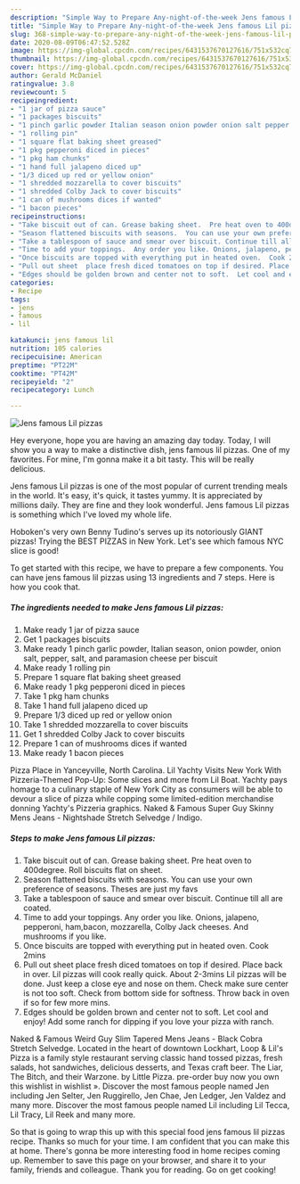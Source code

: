 ```yaml
---
description: "Simple Way to Prepare Any-night-of-the-week Jens famous Lil pizzas"
title: "Simple Way to Prepare Any-night-of-the-week Jens famous Lil pizzas"
slug: 368-simple-way-to-prepare-any-night-of-the-week-jens-famous-lil-pizzas
date: 2020-08-09T06:47:52.528Z
image: https://img-global.cpcdn.com/recipes/6431537670127616/751x532cq70/jens-famous-lil-pizzas-recipe-main-photo.jpg
thumbnail: https://img-global.cpcdn.com/recipes/6431537670127616/751x532cq70/jens-famous-lil-pizzas-recipe-main-photo.jpg
cover: https://img-global.cpcdn.com/recipes/6431537670127616/751x532cq70/jens-famous-lil-pizzas-recipe-main-photo.jpg
author: Gerald McDaniel
ratingvalue: 3.8
reviewcount: 5
recipeingredient:
- "1 jar of pizza sauce"
- "1 packages biscuits"
- "1 pinch garlic powder Italian season onion powder onion salt pepper salt and paramasion cheese  per biscuit"
- "1 rolling pin"
- "1 square flat baking sheet greased"
- "1 pkg pepperoni diced in pieces"
- "1 pkg ham chunks"
- "1 hand full jalapeno diced up"
- "1/3 diced up red or yellow onion"
- "1 shredded mozzarella to cover biscuits"
- "1 shredded Colby Jack to cover biscuits"
- "1 can of mushrooms dices if wanted"
- "1 bacon pieces"
recipeinstructions:
- "Take biscuit out of can. Grease baking sheet.  Pre heat oven to 400degree.  Roll biscuits flat on sheet."
- "Season flattened biscuits with seasons.  You can use your own preference of seasons.  Theses are just my favs"
- "Take a tablespoon of sauce and smear over biscuit. Continue till all are coated."
- "Time to add your toppings.  Any order you like. Onions, jalapeno, pepperoni, ham,bacon, mozzarella, Colby Jack cheeses. And mushrooms if you like."
- "Once biscuits are topped with everything put in heated oven.  Cook 2mins"
- "Pull out sheet  place fresh diced tomatoes on top if desired. Place back in over. Lil pizzas will cook really quick. About 2-3mins Lil pizzas will be done.  Just keep a close eye and nose on them.  Check make sure center is not too soft.  Check from bottom side for softness. Throw back in oven if so for few more mins."
- "Edges should be golden brown and center not to soft.  Let cool and enjoy!  Add some ranch for dipping if you love your pizza with ranch."
categories:
- Recipe
tags:
- jens
- famous
- lil

katakunci: jens famous lil 
nutrition: 105 calories
recipecuisine: American
preptime: "PT22M"
cooktime: "PT42M"
recipeyield: "2"
recipecategory: Lunch

---
```



![Jens famous Lil pizzas](https://img-global.cpcdn.com/recipes/6431537670127616/751x532cq70/jens-famous-lil-pizzas-recipe-main-photo.jpg)

Hey everyone, hope you are having an amazing day today. Today, I will show you a way to make a distinctive dish, jens famous lil pizzas. One of my favorites. For mine, I'm gonna make it a bit tasty. This will be really delicious.

Jens famous Lil pizzas is one of the most popular of current trending meals in the world. It's easy, it's quick, it tastes yummy. It is appreciated by millions daily. They are fine and they look wonderful. Jens famous Lil pizzas is something which I've loved my whole life.

Hoboken&#39;s very own Benny Tudino&#39;s serves up its notoriously GIANT pizzas! Trying the BEST PIZZAS in New York. Let&#39;s see which famous NYC slice is good!


To get started with this recipe, we have to prepare a few components. You can have jens famous lil pizzas using 13 ingredients and 7 steps. Here is how you cook that.

<!--inarticleads1-->

##### The ingredients needed to make Jens famous Lil pizzas:

1. Make ready 1 jar of pizza sauce
1. Get 1 packages biscuits
1. Make ready 1 pinch garlic powder, Italian season, onion powder, onion salt, pepper, salt, and paramasion cheese  per biscuit
1. Make ready 1 rolling pin
1. Prepare 1 square flat baking sheet greased
1. Make ready 1 pkg pepperoni diced in pieces
1. Take 1 pkg ham chunks
1. Take 1 hand full jalapeno diced up
1. Prepare 1/3 diced up red or yellow onion
1. Take 1 shredded mozzarella to cover biscuits
1. Get 1 shredded Colby Jack to cover biscuits
1. Prepare 1 can of mushrooms dices if wanted
1. Make ready 1 bacon pieces


Pizza Place in Yanceyville, North Carolina. Lil Yachty Visits New York With Pizzeria-Themed Pop-Up: Some slices and more from Lil Boat. Yachty pays homage to a culinary staple of New York City as consumers will be able to devour a slice of pizza while copping some limited-edition merchandise donning Yachty&#39;s Pizzeria graphics. Naked &amp; Famous Super Guy Skinny Mens Jeans - Nightshade Stretch Selvedge / Indigo. 

<!--inarticleads2-->

##### Steps to make Jens famous Lil pizzas:

1. Take biscuit out of can. Grease baking sheet.  Pre heat oven to 400degree.  Roll biscuits flat on sheet.
1. Season flattened biscuits with seasons.  You can use your own preference of seasons.  Theses are just my favs
1. Take a tablespoon of sauce and smear over biscuit. Continue till all are coated.
1. Time to add your toppings.  Any order you like. Onions, jalapeno, pepperoni, ham,bacon, mozzarella, Colby Jack cheeses. And mushrooms if you like.
1. Once biscuits are topped with everything put in heated oven.  Cook 2mins
1. Pull out sheet  place fresh diced tomatoes on top if desired. Place back in over. Lil pizzas will cook really quick. About 2-3mins Lil pizzas will be done.  Just keep a close eye and nose on them.  Check make sure center is not too soft.  Check from bottom side for softness. Throw back in oven if so for few more mins.
1. Edges should be golden brown and center not to soft.  Let cool and enjoy!  Add some ranch for dipping if you love your pizza with ranch.


Naked &amp; Famous Weird Guy Slim Tapered Mens Jeans - Black Cobra Stretch Selvedge. Located in the heart of downtown Lockhart, Loop &amp; Lil&#39;s Pizza is a family style restaurant serving classic hand tossed pizzas, fresh salads, hot sandwiches, delicious desserts, and Texas craft beer. The Liar, The Bitch, and their Warzone. by Little Pizza. pre-order buy now you own this wishlist in wishlist ». Discover the most famous people named Jen including Jen Selter, Jen Ruggirello, Jen Chae, Jen Ledger, Jen Valdez and many more. Discover the most famous people named Lil including Lil Tecca, Lil Tracy, Lil Reek and many more. 

So that is going to wrap this up with this special food jens famous lil pizzas recipe. Thanks so much for your time. I am confident that you can make this at home. There's gonna be more interesting food in home recipes coming up. Remember to save this page on your browser, and share it to your family, friends and colleague. Thank you for reading. Go on get cooking!
